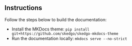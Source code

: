 ## Instructions

Follow the steps below to build the documentation:

-   Install the MKDocs theme: `pip install git+https://github.com/skedgo/skedgo-mkdocs-theme`
-   Run the documentation locally: `mkdocs serve --no-strict`
